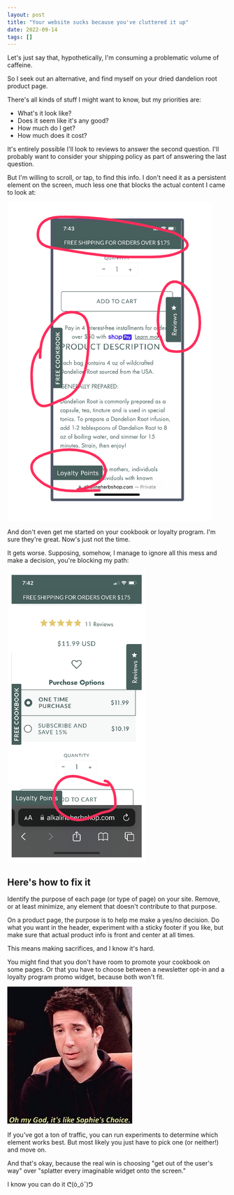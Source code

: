 ```yaml
---
layout: post
title: "Your website sucks because you've cluttered it up"
date: 2022-09-14
tags: []
---
```


Let's just say that, hypothetically, I'm consuming a problematic volume of caffeine.

So I seek out an alternative, and find myself on your dried dandelion root product page.

There's all kinds of stuff I might want to know, but my priorities are:

- What's it look like?
- Does it seem like it's any good?
- How much do I get?
- How much does it cost?

It's entirely possible I'll look to reviews to answer the second question. I'll probably want to consider your shipping policy as part of answering the last question.

But I'm willing to scroll, or tap, to find this info. I don't need it as a persistent element on the screen, much less one that blocks the actual content I came to look at:

[![screenshot of a page covered with little widgets](/images/widgets-circled-1.png)](/images/widgets-circled-1.png)

And don't even get me started on your cookbook or loyalty program. I'm sure they're great. Now's just not the time.

It gets worse. Supposing, somehow, I manage to ignore all this mess and make a decision, you're blocking my path:


[![screenshot of a page covered with little widgets](/images/widgets-circled-2.png)](/images/widgets-circled-2.png)

## Here's how to fix it

Identify the purpose of each page (or type of page) on your site. Remove, or at least minimize, any element that doesn't contribute to that purpose.

On a product page, the purpose is to help me make a yes/no decision. Do what you want in the header, experiment with a sticky footer if you like, but make sure that actual product info is front and center at all times.

This means making sacrifices, and I know it's hard.

You might find that you don't have room to promote your cookbook on some pages. Or that you have to choose between a newsletter opt-in and a loyalty program promo widget, because both won't fit.

[![meme: oh my god, it's like sophie's choice](/images/sophies-choice.png)](/images/sophies-choice.png)

If you've got a ton of traffic, you can run experiments to determine which element works best. But most likely you just have to pick one (or neither!) and move on.

And that's okay, because the real win is choosing "get out of the user's way" over "splatter every imaginable widget onto the screen."

I know you can do it ᕦ(ò_óˇ)ᕤ
